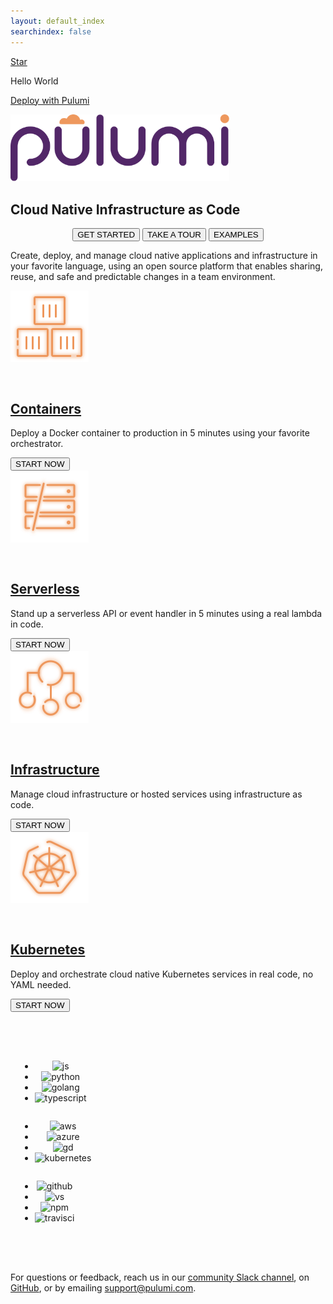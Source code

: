 ```yaml
---
layout: default_index
searchindex: false
---
```


<p style="margin-bottom: 0">
    <span class="github-stars-widget">
        <a
                href="https://github.com/pulumi/pulumi"
                class="github-button"
                data-size="large"
                data-show-count="true"
                aria-label="Star pulumi/pulumi on GitHub">
            Star</a>
    </span>
</p>

<p>Hello World</p>
<p><a href="http://localhost:4200/new">Deploy with Pulumi</a></p>

<div class="card-table">
    <a href="https://www.pulumi.com"><img src="/images/logo/logo.svg" alt="Pulumi" width="350"></a>
    <h2 class="get-to-the-cloud no-anchor">
        Cloud Native Infrastructure as Code
    </h2>
    <p style="text-align: center; margin-bottom: 0">
        <a href="/quickstart"><button class="button primary">GET STARTED</button></a>
        <a href="/tour"><button class="button">TAKE A TOUR</button></a>
        <a href="https://github.com/pulumi/examples"><button class="button">EXAMPLES</button></a>
    </p>
    <p class="what-is-pulumi">
        <span class="what-is-pulumi-cta">
            Create, deploy, and manage cloud native applications and infrastructure
        </span>
        in your favorite language, using an open source platform that enables sharing, reuse,
        and safe and predictable changes in a team environment.
    </p>
</div>

<div class="card-table">
    <div class="mdl-card mdl-shadow--2dp get-started-card">
        <a href="/quickstart/aws/tutorial-containers-ecs-fargate.html">
          <img src="/images/icon-feature-containers.svg"
              style="margin-bottom: 30px" width="125">
        </a>
        <div class="mdl-card__title">
            <h2 class="mdl-card__title-text no-anchor">
                <a href="/quickstart/aws/tutorial-containers-ecs-fargate.html">Containers</a>
            </h2>
        </div>
        <div class="mdl-card__supporting-text">
            <span class="card-text">
                <p>Deploy a Docker container to production in 5 minutes using your favorite orchestrator.</p>
            </span>
        </div>
        <div class="mdl-card__actions">
            <a href="/quickstart/aws/tutorial-containers-ecs-fargate.html">
                <button class="button">START NOW</button>
            </a>
        </div>
    </div>
    <div class="mdl-card mdl-shadow--2dp get-started-card">
        <a href="/quickstart/aws/tutorial-rest-api.html">
          <img src="/images/icon-feature-serverless.svg"
              style="margin-bottom: 30px" width="125">
        </a>
        <div class="mdl-card__title">
            <h2 class="mdl-card__title-text no-anchor">
                <a href="/quickstart/aws/tutorial-rest-api.html">Serverless</a>
            </h2>
        </div>
        <div class="mdl-card__supporting-text">
            <span class="card-text">
                <p>Stand up a serverless API or event handler in 5 minutes using a real lambda in code.</p>
            </span>
        </div>
        <div class="mdl-card__actions">
            <a href="/quickstart/aws/tutorial-rest-api.html">
                <button class="button">START NOW</button>
            </a>
        </div>
    </div>
    <div class="mdl-card mdl-shadow--2dp get-started-card">
        <a href="/quickstart/aws/tutorial-ec2-webserver.html">
          <img src="/images/icon-feature-data.svg"
              style="margin-bottom: 30px" width="125">
        </a>
        <div class="mdl-card__title">
            <h2 class="mdl-card__title-text no-anchor">
                <a href="/quickstart/aws/tutorial-ec2-webserver.html">Infrastructure</a>
            </h2>
        </div>
        <div class="mdl-card__supporting-text">
            <span class="card-text">
                <p>Manage cloud infrastructure or hosted services using infrastructure as code.</p>
            </span>
        </div>
        <div class="mdl-card__actions">
            <a href="/quickstart/aws/tutorial-ec2-webserver.html">
                <button class="button">START NOW</button>
            </a>
        </div>
    </div>
    <div class="mdl-card mdl-shadow--2dp get-started-card">
        <a href="/quickstart/kubernetes/index.html">
          <img src="/images/icon-feature-kubernetes.svg"
              style="margin-bottom: 30px" width="125">
        </a>
        <div class="mdl-card__title">
            <h2 class="mdl-card__title-text no-anchor">
                <a href="/quickstart/kubernetes/index.html">Kubernetes</a>
            </h2>
        </div>
        <div class="mdl-card__supporting-text">
            <span class="card-text">
                <p>Deploy and orchestrate cloud native Kubernetes services in real code, no YAML needed.</p>
            </span>
        </div>
        <div class="mdl-card__actions">
            <a href="/quickstart/kubernetes/index.html">
                <button class="button">START NOW</button>
            </a>
        </div>
    </div>
</div>

<div class="card-table" style="margin: 64px 0;">
    <div class="col-sm-10 col-sm-offset-1">
        <div class="row cols-are-spaced-md">
            <div class="col col-md-4">
                <div class="content" style="text-align: center; display: inline-block; margin: auto">
                    <ul class="logo-roll text-center-xs text-center-sm" style="margin-left: 15px">
                        <li><img src="https://www.pulumi.com/assets/logos/tech/logo-js.png" alt="js"></li>
                        <li><img src="https://www.pulumi.com/assets/logos/tech/logo-python.png" alt="python"></li>
                        <li><img src="https://www.pulumi.com/assets/logos/tech/logo-golang.png" alt="golang"></li>
                        <li><img src="https://www.pulumi.com/assets/logos/tech/logo-ts.png" alt="typescript"></li>
                    </ul>
                </div>
            </div>
            <div class="col col-md-4">
                <div class="content" style="text-align: center; display: inline-block; margin: auto">
                    <ul class="logo-roll text-center-xs text-center-sm" style="margin-left: 15px">
                        <li><img src="https://www.pulumi.com/assets/logos/tech/logo-aws.png" alt="aws"></li>
                        <li><img src="https://www.pulumi.com/assets/logos/tech/logo-azure.png" alt="azure"></li>
                        <li><img src="https://www.pulumi.com/assets/logos/tech/logo-gd.png" alt="gd"></li>
                        <li><img src="https://www.pulumi.com/assets/logos/tech/logo-kubernetes.png" alt="kubernetes"></li>
                    </ul>
                </div>
            </div>
            <div class="col col-md-4">
                <div class="content" style="text-align: center; display: inline-block; margin: auto">
                    <ul class="logo-roll text-center-xs text-center-sm" style="margin-left: 15px">
                        <li><img src="https://www.pulumi.com/assets/logos/tech/logo-github.png" alt="github"></li>
                        <li><img src="https://www.pulumi.com/assets/logos/tech/logo-vs.png" alt="vs"></li>
                        <li><img src="https://www.pulumi.com/assets/logos/tech/logo-npm.png" alt="npm"></li>
                        <li><img src="https://www.pulumi.com/assets/logos/tech/logo-travisci.png" alt="travisci"></li>
                    </ul>
                </div>
            </div>
        </div>
    </div>
</div>

For questions or feedback, reach us in our
[community Slack channel](https://join.slack.com/t/pulumi-community/shared_invite/enQtMzc4MDEyMTk5NzAyLWIxYTEwZmM5ZGFiZTQwZDMzOTMzYWIyM2EyOWIwNDg5YzE1MTg5OGQ5NDQ1MjIzNjcxNDU3NzM0ZWI4NDY1ZGY),
on [GitHub](https://github.com/pulumi), or by emailing [support@pulumi.com](mailto:support@pulumi.com).
